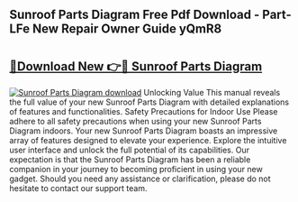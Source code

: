 ## Sunroof Parts Diagram Free Pdf Download - Part-LFe New Repair Owner Guide yQmR8

# <h2><a href="http://dfl6x3u.blite.top/?on=Sunroof+Parts+Diagram">🔗Download New 👉🔴 Sunroof Parts Diagram</a></h2>

[![Sunroof Parts Diagram download](https://i.imgur.com/lujVjoI.png)](http://dfl6x3u.blite.top/?on=Sunroof+Parts+Diagram)
Unlocking Value This manual reveals the full value of your new Sunroof Parts Diagram with detailed explanations of features and functionalities. Safety Precautions for Indoor Use Please adhere to all safety precautions when using your new Sunroof Parts Diagram indoors. Your new Sunroof Parts Diagram boasts an impressive array of features designed to elevate your experience. Explore the intuitive user interface and unlock the full potential of its capabilities. Our expectation is that the Sunroof Parts Diagram has been a reliable companion in your journey to becoming proficient in using your new gadget. Should you need any assistance or clarification, please do not hesitate to contact our support team.
